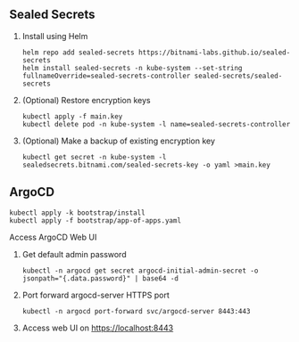## Sealed Secrets

1. Install using Helm
   ```
   helm repo add sealed-secrets https://bitnami-labs.github.io/sealed-secrets
   helm install sealed-secrets -n kube-system --set-string fullnameOverride=sealed-secrets-controller sealed-secrets/sealed-secrets
   ```
1. (Optional) Restore encryption keys
   ```
   kubectl apply -f main.key
   kubectl delete pod -n kube-system -l name=sealed-secrets-controller
   ```
1. (Optional) Make a backup of existing encryption key
   ```
   kubectl get secret -n kube-system -l sealedsecrets.bitnami.com/sealed-secrets-key -o yaml >main.key
   ```

## ArgoCD

```
kubectl apply -k bootstrap/install
kubectl apply -f bootstrap/app-of-apps.yaml
```

Access ArgoCD Web UI

1. Get default admin password
   ```
   kubectl -n argocd get secret argocd-initial-admin-secret -o jsonpath="{.data.password}" | base64 -d
   ```
1. Port forward argocd-server HTTPS port
   ```
   kubectl -n argocd port-forward svc/argocd-server 8443:443
   ```
1. Access web UI on [https://localhost:8443](https://localhost:8443)
